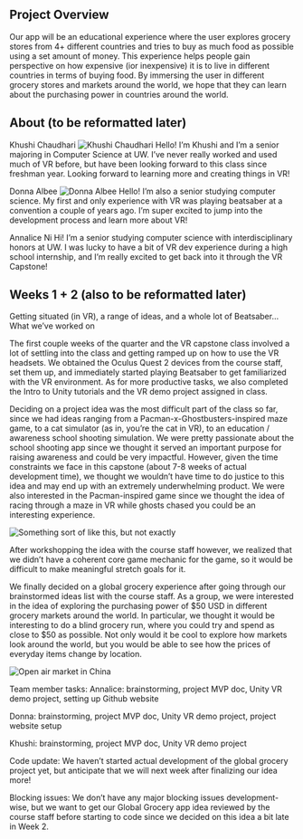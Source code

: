 ## Project Overview

Our app will be an educational experience where the user explores grocery stores from 4+ different countries and tries to buy as much food as possible using a set amount of money. This experience helps people gain perspective on how expensive (ior inexpensive) it is to live in different countries in terms of buying food. By immersing the user in different grocery stores and markets around the world, we hope that they can learn about the purchasing power in countries around the world.

## About (to be reformatted later)
Khushi Chaudhari
![](./pics/Khushi.jpg?raw=true "Khushi Chaudhari")
Hello! I’m Khushi and I’m a senior majoring in Computer Science at UW. I’ve never really worked and used much of VR before, but have been looking forward to this class since freshman year. Looking forward to learning more and creating things in VR!


Donna Albee
![](./pics/profilePic2.jpg?raw=true "Donna Albee")
Hello! I’m also a senior studying computer science. My first and only experience with VR was playing beatsaber at a convention a couple of years ago. I’m super excited to jump into the development process and learn more about VR!


Annalice Ni
Hi! I’m a senior studying computer science with interdisciplinary honors at UW. I was lucky to have a bit of VR dev experience during a high school internship, and I’m really excited to get back into it through the VR Capstone!


## Weeks 1 + 2 (also to be reformatted later)
Getting situated (in VR), a range of ideas, and a whole lot of Beatsaber…
What we’ve worked on

The first couple weeks of the quarter and the VR capstone class involved a lot of settling into the class and getting ramped up on how to use the VR headsets. We obtained the Oculus Quest 2 devices from the course staff, set them up, and immediately started playing Beatsaber to get familiarized with the VR environment. As for more productive tasks, we also completed the Intro to Unity tutorials and the VR demo project assigned in class.

Deciding on a project idea was the most difficult part of the class so far, since we had ideas ranging from a Pacman-x-Ghostbusters-inspired maze game, to a cat simulator (as in, you’re the cat in VR), to an education / awareness school shooting simulation. We were pretty passionate about the school shooting app since we thought it served an important purpose for raising awareness and could be very impactful. However, given the time constraints we face in this capstone (about 7-8 weeks of actual development time), we thought we wouldn’t have time to do justice to this idea and may end up with an extremely underwhelming product. We were also interested in the Pacman-inspired game since we thought the idea of racing through a maze in VR while ghosts chased you could be an interesting experience.

![Something sort of like this, but not exactly](./pics/fps-pac-man.jpg?raw=true "FPS Pacman")

After workshopping the idea with the course staff however, we realized that we didn’t have a coherent core game mechanic for the game, so it would be difficult to make meaningful stretch goals for it.

We finally decided on a global grocery experience after going through our brainstormed ideas list with the course staff. As a group, we were interested in the idea of exploring the purchasing power of $50 USD in different grocery markets around the world. In particular, we thought it would be interesting to do a blind grocery run, where you could try and spend as close to $50 as possible. Not only would it be cool to explore how markets look around the world, but you would be able to see how the prices of everyday items change by location.

![Open air market in China](./pics/GettyImages_1203053955.0.jpg?raw=true "Market")

Team member tasks:
Annalice: brainstorming, project MVP doc, Unity VR demo project, setting up Github website

Donna: brainstorming, project MVP doc, Unity VR demo project, project website setup

Khushi: brainstorming, project MVP doc, Unity VR demo project

Code update:
We haven’t started actual development of the global grocery project yet, but anticipate that we will next week after finalizing our idea more!

Blocking issues:
We don’t have any major blocking issues development-wise, but we want to get our Global Grocery app idea reviewed by the course staff before starting to code since we decided on this idea a bit late in Week 2.
